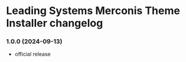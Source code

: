 Leading Systems Merconis Theme Installer changelog
===========================================

### 1.0.0 (2024-09-13)
 * official release
